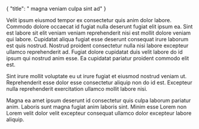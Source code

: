 {
  "title": " magna veniam culpa sint ad"
}

Velit ipsum eiusmod tempor ex consectetur quis anim dolor labore. Commodo dolore occaecat id fugiat nulla deserunt fugiat elit ipsum ea. Sint est labore sit elit veniam veniam reprehenderit nisi est mollit dolore veniam qui labore. Cupidatat aliqua fugiat esse deserunt consequat irure laborum est quis nostrud. Nostrud proident consectetur nulla nisi labore excepteur ullamco reprehenderit ad. Fugiat dolore cupidatat duis velit labore do id ipsum qui nostrud anim esse. Ea cupidatat pariatur proident commodo elit est.

Sint irure mollit voluptate eu ut irure fugiat et eiusmod nostrud veniam ut. Reprehenderit esse dolor esse consectetur aliquip non do id est. Excepteur nulla reprehenderit exercitation ullamco mollit labore nisi.

Magna ea amet ipsum deserunt id consectetur quis culpa laborum pariatur anim. Laboris sunt magna fugiat anim laboris sint. Minim esse Lorem non Lorem velit dolor velit excepteur consequat ullamco dolor excepteur labore aliquip.